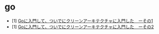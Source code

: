 # go


- [1] [Goに入門して、ついでにクリーンアーキテクチャに入門した　ーその1](https://qiita.com/shimamoooon/items/04b2feed39876674ba8d)
- [1] [Goに入門して、ついでにクリーンアーキテクチャに入門した　ーその2](https://qiita.com/shimamoooon/items/1ed64734aa08c33e265e)
